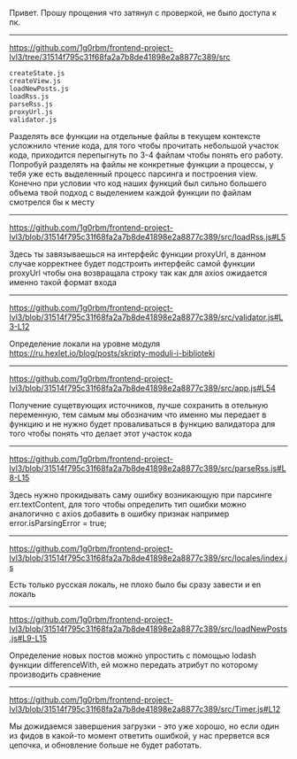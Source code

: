 Привет. Прошу прощения что затянул с проверкой, не было доступа к пк.

_________________

https://github.com/1g0rbm/frontend-project-lvl3/tree/31514f795c31f68fa2a7b8de41898e2a8877c389/src

```
createState.js
createView.js
loadNewPosts.js
loadRss.js
parseRss.js
proxyUrl.js
validator.js
```

Разделять все функции на отдельные файлы в текущем контексте усложнило чтение кода, для того чтобы прочитать небольшой участок кода, приходится перепыгнуть по 3-4 файлам чтобы понять его работу.
Попробуй разделять на файлы не конкретные функции а процессы, у тебя уже есть выделенный процесс парсинга и построения view. Конечно при условии что код наших функций был сильно большего объема твой подход с выделением каждой функции по файлам смотрелся бы к месту

_________________

https://github.com/1g0rbm/frontend-project-lvl3/blob/31514f795c31f68fa2a7b8de41898e2a8877c389/src/loadRss.js#L5

Здесь ты завязываешься на интерфейс функции proxyUrl, в данном случае корректнее будет подстроить интерфейс самой функции proxyUrl чтобы она возвращала строку
так как для axios ожидается именно такой формат входа

_________________

https://github.com/1g0rbm/frontend-project-lvl3/blob/31514f795c31f68fa2a7b8de41898e2a8877c389/src/validator.js#L3-L12

Определение локали на уровне модуля https://ru.hexlet.io/blog/posts/skripty-moduli-i-biblioteki

_________________

https://github.com/1g0rbm/frontend-project-lvl3/blob/31514f795c31f68fa2a7b8de41898e2a8877c389/src/app.js#L54

Получение сущетвующих источников, лучше сохранить в отельную переменную, тем самым мы обозначим что именно мы передает в функцию и не нужно будет проваливаться в функцию валидатора для того чтобы понять что делает этот участок кода 
_________________

https://github.com/1g0rbm/frontend-project-lvl3/blob/31514f795c31f68fa2a7b8de41898e2a8877c389/src/parseRss.js#L8-L15

Здесь нужно прокидывать саму ошибку возникающую при парсинге err.textContent, для того чтобы определить тип ошибки можно аналогично с axios добавить в ошибку признак например error.isParsingError = true;

_________________

https://github.com/1g0rbm/frontend-project-lvl3/blob/31514f795c31f68fa2a7b8de41898e2a8877c389/src/locales/index.js

Есть только русская локаль, не плохо было бы сразу завести и en локаль

_________________

https://github.com/1g0rbm/frontend-project-lvl3/blob/31514f795c31f68fa2a7b8de41898e2a8877c389/src/loadNewPosts.js#L9-L15

Определение новых постов можно упростить с помощью lodash функции differenceWith, ей можно передать атрибут по которому производить сравнение

_________________

https://github.com/1g0rbm/frontend-project-lvl3/blob/31514f795c31f68fa2a7b8de41898e2a8877c389/src/Timer.js#L12

Мы дожидаемся завершения загрузки - это уже хорошо, но если один из фидов в какой-то момент ответить ошибкой, у нас прервется вся цепочка, и обновление больше не будет работать.